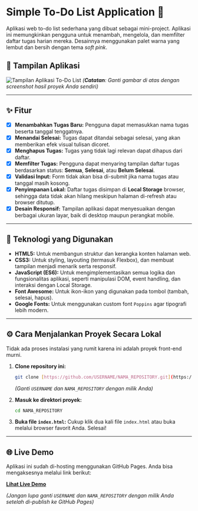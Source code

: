 # Simple To-Do List Application 🌸

Aplikasi web to-do list sederhana yang dibuat sebagai mini-project. Aplikasi ini memungkinkan pengguna untuk menambah, mengelola, dan memfilter daftar tugas harian mereka. Desainnya menggunakan palet warna yang lembut dan bersih dengan tema *soft pink*.

## 📸 Tampilan Aplikasi

![Tampilan Aplikasi To-Do List](https://i.imgur.com/vHqB3qQ.png)
*(**Catatan**: Ganti gambar di atas dengan screenshot hasil proyek Anda sendiri)*

---

## ✨ Fitur

- [x] **Menambahkan Tugas Baru:** Pengguna dapat memasukkan nama tugas beserta tanggal tenggatnya.
- [x] **Menandai Selesai:** Tugas dapat ditandai sebagai selesai, yang akan memberikan efek visual tulisan dicoret.
- [x] **Menghapus Tugas:** Tugas yang tidak lagi relevan dapat dihapus dari daftar.
- [x] **Memfilter Tugas:** Pengguna dapat menyaring tampilan daftar tugas berdasarkan status: **Semua**, **Selesai**, atau **Belum Selesai**.
- [x] **Validasi Input:** Form tidak akan bisa di-submit jika nama tugas atau tanggal masih kosong.
- [x] **Penyimpanan Lokal:** Daftar tugas disimpan di **Local Storage** browser, sehingga data tidak akan hilang meskipun halaman di-refresh atau browser ditutup.
- [x] **Desain Responsif:** Tampilan aplikasi dapat menyesuaikan dengan berbagai ukuran layar, baik di desktop maupun perangkat mobile.

---

## 🚀 Teknologi yang Digunakan

- **HTML5:** Untuk membangun struktur dan kerangka konten halaman web.
- **CSS3:** Untuk styling, layouting (termasuk Flexbox), dan membuat tampilan menjadi menarik serta responsif.
- **JavaScript (ES6):** Untuk mengimplementasikan semua logika dan fungsionalitas aplikasi, seperti manipulasi DOM, event handling, dan interaksi dengan Local Storage.
- **Font Awesome:** Untuk ikon-ikon yang digunakan pada tombol (tambah, selesai, hapus).
- **Google Fonts:** Untuk menggunakan custom font `Poppins` agar tipografi lebih modern.

---

## ⚙️ Cara Menjalankan Proyek Secara Lokal

Tidak ada proses instalasi yang rumit karena ini adalah proyek front-end murni.

1.  **Clone repository ini:**
    ```bash
    git clone [https://github.com/USERNAME/NAMA_REPOSITORY.git](https://github.com/USERNAME/NAMA_REPOSITORY.git)
    ```
    *(Ganti `USERNAME` dan `NAMA_REPOSITORY` dengan milik Anda)*

2.  **Masuk ke direktori proyek:**
    ```bash
    cd NAMA_REPOSITORY
    ```

3.  **Buka file `index.html`:**
    Cukup klik dua kali file `index.html` atau buka melalui browser favorit Anda. Selesai!

---

## 🌐 Live Demo

Aplikasi ini sudah di-hosting menggunakan GitHub Pages. Anda bisa mengaksesnya melalui link berikut:

**[Lihat Live Demo](https://USERNAME.github.io/NAMA_REPOSITORY/)**

*(Jangan lupa ganti `USERNAME` dan `NAMA_REPOSITORY` dengan milik Anda setelah di-publish ke GitHub Pages)*
